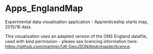 # Apps_EnglandMap
Experimental data visualisation application - Apprenticeship starts map, 2015/16 data.

This visualisation uses an adapted version of the ONS England datafile, used with kind permission - please see licencing 
information here: https://github.com/martinjc/UK-GeoJSON/blob/master/licence.
